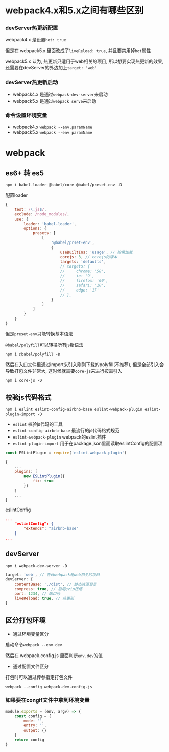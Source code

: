 # webpack4.x和5.x之间有哪些区别

### devServer热更新配置

webpack4.x 是设置`hot: true`

但是在 webpack5.x 里面改成了`liveReload: true`, 并且要禁用掉`hot`属性

webpack5.x 认为, 热更新只适用于web相关的项目, 所以想要实现热更新的效果, 还需要在devServer的外边加上`target: 'web'`

### devServer热更新启动

- webpack4.x 是通过`webpack-dev-server`来启动
- webpack5.x 是通过`webpack serve`来启动

### 命令设置环境变量

- webpack4.x `webpack --env.paramName`
- webpack5.x `webpack --env paramName`



# webpack

## es6+ 转 es5

```shell
npm i babel-loader @babel/core @babel/preset-env -D
```

配置loader

```js
{
    test: /\.js$/,
    exclude: /node_modules/,
    use: {
        loader: 'babel-loader',
        options: {
            presets: [
                [
                    '@babel/prset-env',
                    {
                        useBuiltIns: 'usage', // 按需加载
                        corejs: 3, // corejs的版本
                        targets: 'defaults',
                        // targets: {
                        //     chrome: '58',
                        //     ie: '9',
                        //     firefox: '60',
                        //     safari: '10',
                        //     edge: '17'
                        // },
                    }
                ]
            ]
        }
    }
}
```

但是`preset-env`只能转换基本语法

`@babel/polyfill`可以转换所有js新语法

```shell
npm i @babel/polyfill -D
```

然后在入口文件里通过import来引入刚刚下载的polyfill(不推荐), 但是全部引入会导致打包文件非常大, 这时候就需要`core-js`来进行按需引入

```shell
npm i core-js -D
```

## 校验js代码格式

```shell
npm i eslint eslint-config-airbnb-base eslint-webpack-plugin eslint-plugin-import -D
```

- `eslint` 校验js代码的工具
- `eslint-config-airbnb-base` 最流行的js代码格式规范
- `eslint-webpack-plugin` webpack的eslint插件
- `eslint-plugin-import` 用于在package.json里面读取eslintConfig的配置项

```js
const ESLintPlugin = require('eslint-webpack-plugin')

{
    ...
    plugins: [
        new ESLintPlugin({
            fix: true
        })
    ]
    ...
}
```

eslintConfig

```json
...
    "eslintConfig": {
        "extends": "airbnb-base"
    }
...
```

## devServer

```shell
npm i webpack-dev-server -D
```

```js
target: 'web', // 告诉webpack是web相关的项目
devServer: {
    contentBase: './dist', // 静态资源目录
    compress: true, // 启用gzip压缩
    port: 1234, // 端口号
    liveReload: true, // 热更新
}
```


## 区分打包环境

- 通过环境变量区分

启动命令`webpack --env dev`

然后在 webpack.config.js 里面判断`env.dev`的值

- 通过配置文件区分

打包时可以通过传参指定打包文件

`webpack --config webpack.dev.config.js`


### 如果要在congif文件中拿到环境变量

```js
module.exports = (env, argv) => {
    const config = {
        mode: '',
        entry: '',
        output: {}
    }
    return config
}
```

